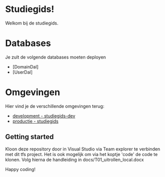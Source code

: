 # Studiegids!

Welkom bij de studiegids. 

# Databases

Je zult de volgende databases moeten deployen
* [DomainDal]
* [UserDal]

# Omgevingen

Hier vind je de verschillende omgevingen terug:
* [development - studiegids-dev](http://studiegids-dev.azurewebsites.net)
* [productie - studiegids](http://studiegids.azurewebsites.net)


## Getting started

Kloon deze repository door in Visual Studio via Team explorer te verbinden met dit tfs project. 
Het is ook mogelijk om via het koptje 'code' de code te klonen. 
Volg hierna de handleiding in docs/T01_uitrollen_local.docx



Happy coding!